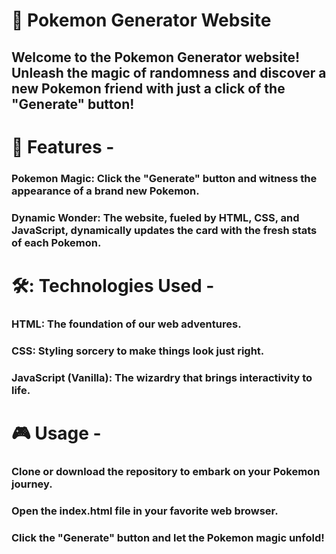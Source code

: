# 🚀 Pokemon Generator Website

## Welcome to the Pokemon Generator website! Unleash the magic of randomness and discover a new Pokemon friend with just a click of the "Generate" button!

# 🌟 Features - 
### Pokemon Magic: Click the "Generate" button and witness the appearance of a brand new Pokemon.
### Dynamic Wonder: The website, fueled by HTML, CSS, and JavaScript, dynamically updates the card with the fresh stats of each Pokemon.

# 🛠️: Technologies Used - 
### HTML: The foundation of our web adventures.
### CSS: Styling sorcery to make things look just right.
### JavaScript (Vanilla): The wizardry that brings interactivity to life.

# 🎮 Usage -
### Clone or download the repository to embark on your Pokemon journey.
### Open the index.html file in your favorite web browser.
### Click the "Generate" button and let the Pokemon magic unfold!
